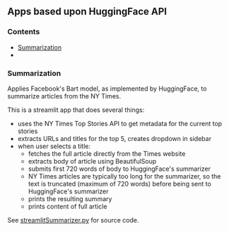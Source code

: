 ## Apps based upon HuggingFace API

### Contents

* [Summarization](#summarization)
* []()

### Summarization

Applies Facebook's Bart model, as implemented by HuggingFace, to summarize articles from the NY Times.

This is a streamlit app that does several things:

* uses the NY Times Top Stories API to get metadata for the current top stories
* extracts URLs and titles for the top 5, creates dropdown in sidebar
* when user selects a title:
  * fetches the full article directly from the Times website
  * extracts body of article using BeautifulSoup
  * submits first 720 words of body to HuggingFace's summarizer
  * NY Times articles are typically too long for the summarizer, so the text is truncated (maximum of 720 words) before being sent to HuggingFace's summarizer
  * prints the resulting summary
  * prints content of full article

See [streamlitSummarizer.py](https://github.com/mw0/MLnotebooks/blob/master/HuggingFace/python/streamlitSummarizer.py) for source code.
